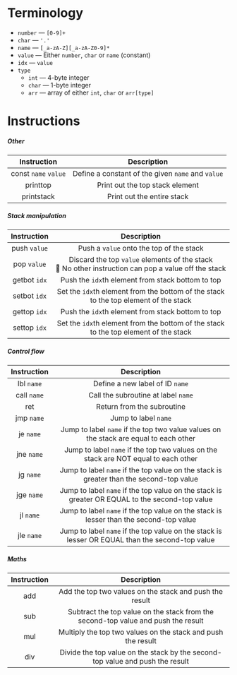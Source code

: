 # Terminology

- `number` — `[0-9]+`
- `char` — `'.'`
- `name`   — `[_a-zA-Z][_a-zA-Z0-9]*`
- `value`  — Either `number`, `char` or `name` (constant)
- `idx` — `value`
- `type`
  - `int`  — 4-byte integer
  - `char` — 1-byte integer
  - `arr`  — array of either `int`, `char` or `arr[type]`

# Instructions

##### Other

| Instruction | Description |
| :---------: | :---------: |
| const `name` `value` | Define a constant of the given `name` and `value`
| printtop    | Print out the top stack element |
| printstack  | Print out the entire stack |

##### Stack manipulation

| Instruction | Description |
| :---------: | :---------: |
| push `value` | Push a `value` onto the top of the stack |
| pop `value` | Discard the top `value` elements of the stack <br> 📝 No other instruction can pop a value off the stack |
| getbot `idx` | Push the `idx`th element from stack bottom to top |
| setbot `idx` | Set the `idx`th element from the bottom of the stack to the top element of the stack |
| gettop `idx` | Push the `idx`th element from stack bottom to top |
| settop `idx` | Set the `idx`th element from the bottom of the stack to the top element of the stack |

##### Control flow

| Instruction | Description |
| :---------: | :---------: |
| lbl `name`  | Define a new label of ID `name` |
| call `name` | Call the subroutine at label `name` |
| ret         | Return from the subroutine |
| jmp `name`  | Jump to label `name` |
| je `name`   | Jump to label `name` if the top two value values on the stack are equal to each other |
| jne `name`  | Jump to label `name` if the top two values on the stack are NOT equal to each other |
| jg `name`   | Jump to label `name` if the top value on the stack is greater than the second-top value |
| jge `name`  | Jump to label `name` if the top value on the stack is greater OR EQUAL to the second-top value |
| jl `name`   | Jump to label `name` if the top value on the stack is lesser than the second-top value |
| jle `name`  | Jump to label `name` if the top value on the stack is lesser OR EQUAL than the second-top value |

##### Maths

| Instruction | Description |
| :---------: | :---------: |
| add | Add the top two values on the stack and push the result |
| sub | Subtract the top value on the stack from the second-top value and push the result |
| mul | Multiply the top two values on the stack and push the result |
| div | Divide the top value on the stack by the second-top value and push the result |
